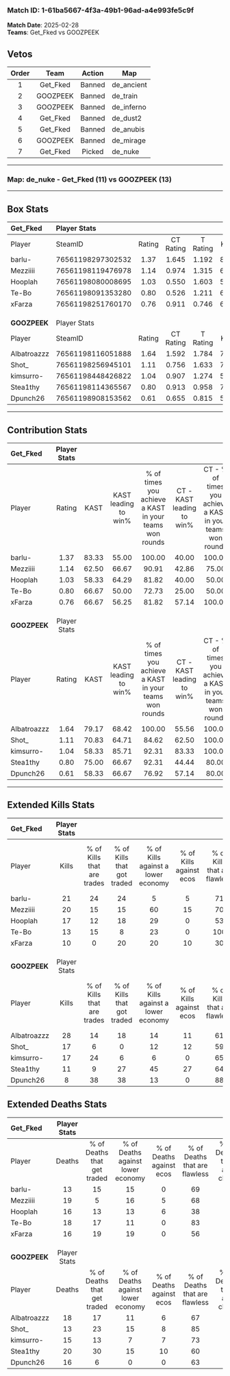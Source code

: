 ### Match ID: 1-61ba5667-4f3a-49b1-96ad-a4e993fe5c9f  
**Match Date**: 2025-02-28  
**Teams**: Get_Fked vs GOOZPEEK  

## Vetos  

| Order | Team | Action | Map |
| :---: | :--: | :----: | --- |
| 1 | Get_Fked | Banned | de_ancient |
| 2 | GOOZPEEK | Banned | de_train |
| 3 | GOOZPEEK | Banned | de_inferno |
| 4 | Get_Fked | Banned | de_dust2 |
| 5 | Get_Fked | Banned | de_anubis |
| 6 | GOOZPEEK | Banned | de_mirage |
| 7 | Get_Fked | Picked | de_nuke |

---  

### **Map**: de_nuke - Get_Fked (11) vs GOOZPEEK (13)  
---  

## Box Stats  

| **Get_Fked** | Player Stats      |        |           |          |       |       |       |         |        |      |     |
| :- | :- | :-: | :-: | :-: | :-: | :-: | :-: | :-: | :-: | :-: | :-: |
| Player       | SteamID           | Rating | CT Rating | T Rating | KAST  |  ADR  | Kills | Assists | Deaths | K/D  | HS% |
| barlu-       | 76561198297302532 |  1.37  |   1.645   |  1.192   | 83.33 | 72.7  |  21   |    1    |   13   | 1.62 | 61  |
| Mezziiii     | 76561198119476978 |  1.14  |   0.974   |  1.315   | 62.50 | 94.6  |  20   |    6    |   19   | 1.05 | 55  |
| Hooplah      | 76561198080008695 |  1.03  |   0.550   |  1.603   | 58.33 | 86.2  |  17   |    3    |   16   | 1.06 | 88  |
| Te-Bo        | 76561198091353280 |  0.80  |   0.526   |  1.211   | 66.67 | 55.3  |  13   |    2    |   18   | 0.72 | 30  |
| xFarza       | 76561198251760170 |  0.76  |   0.911   |  0.746   | 66.67 | 59.4  |  10   |    4    |   16   | 0.63 | 50  |
|              |                   |        |           |          |       |       |       |         |        |      |     |
|              |                   |        |           |          |       |       |       |         |        |      |     |
|              |                   |        |           |          |       |       |       |         |        |      |     |
| **GOOZPEEK** | Player Stats      |        |           |          |       |       |       |         |        |      |     |
| Player       | SteamID           | Rating | CT Rating | T Rating | KAST  |  ADR  | Kills | Assists | Deaths | K/D  | HS% |
| Albatroazzz  | 76561198116051888 |  1.64  |   1.592   |  1.784   | 79.17 | 116.0 |  28   |    4    |   18   | 1.56 | 53  |
| Shot_        | 76561198256945101 |  1.11  |   0.756   |  1.633   | 70.83 | 62.6  |  17   |    2    |   13   | 1.31 | 11  |
| kimsurro-    | 76561198448426822 |  1.04  |   0.907   |  1.274   | 58.33 | 79.4  |  17   |    5    |   15   | 1.13 | 64  |
| Stea1thy     | 76561198114365567 |  0.80  |   0.913   |  0.958   | 75.00 | 67.7  |  11   |    5    |   20   | 0.55 | 81  |
| Dpunch26     | 76561198908153562 |  0.61  |   0.655   |  0.815   | 58.33 | 50.6  |   8   |    6    |   16   | 0.50 | 62  |
---  

## Contribution Stats  

| **Get_Fked** | Player Stats |       |                      |                                                        |                           |                                                             |                          |                                                            |
| :- | :-: | :-: | :-: | :-: | :-: | :-: | :-: | :-: |
| Player       |    Rating    | KAST  | KAST leading to win% | % of times you achieve a KAST in your teams won rounds | CT - KAST leading to win% | CT - % of times you achieve a KAST in your teams won rounds | T - KAST leading to win% | T - % of times you achieve a KAST in your teams won rounds |
| barlu-       |     1.37     | 83.33 |        55.00         |                         100.00                         |           40.00           |                           100.00                            |          70.00           |                           100.00                           |
| Mezziiii     |     1.14     | 62.50 |        66.67         |                         90.91                          |           42.86           |                            75.00                            |          87.50           |                           100.00                           |
| Hooplah      |     1.03     | 58.33 |        64.29         |                         81.82                          |           40.00           |                            50.00                            |          77.78           |                           100.00                           |
| Te-Bo        |     0.80     | 66.67 |        50.00         |                         72.73                          |           25.00           |                            50.00                            |          75.00           |                           85.71                            |
| xFarza       |     0.76     | 66.67 |        56.25         |                         81.82                          |           57.14           |                           100.00                            |          55.56           |                           71.43                            |
|              |              |       |                      |                                                        |                           |                                                             |                          |                                                            |
|              |              |       |                      |                                                        |                           |                                                             |                          |                                                            |
|              |              |       |                      |                                                        |                           |                                                             |                          |                                                            |
| **GOOZPEEK** | Player Stats |       |                      |                                                        |                           |                                                             |                          |                                                            |
| Player       |    Rating    | KAST  | KAST leading to win% | % of times you achieve a KAST in your teams won rounds | CT - KAST leading to win% | CT - % of times you achieve a KAST in your teams won rounds | T - KAST leading to win% | T - % of times you achieve a KAST in your teams won rounds |
| Albatroazzz  |     1.64     | 79.17 |        68.42         |                         100.00                         |           55.56           |                           100.00                            |          80.00           |                           100.00                           |
| Shot_        |     1.11     | 70.83 |        64.71         |                         84.62                          |           62.50           |                           100.00                            |          66.67           |                           75.00                            |
| kimsurro-    |     1.04     | 58.33 |        85.71         |                         92.31                          |           83.33           |                           100.00                            |          87.50           |                           87.50                            |
| Stea1thy     |     0.80     | 75.00 |        66.67         |                         92.31                          |           44.44           |                            80.00                            |          88.89           |                           100.00                           |
| Dpunch26     |     0.61     | 58.33 |        66.67         |                         76.92                          |           57.14           |                            80.00                            |          75.00           |                           75.00                            |
---  

## Extended Kills Stats  

| **Get_Fked** | Player Stats |                            |                            |                                    |                         |                              |                                 |                                       |                    |           |
| :- | :-: | :-: | :-: | :-: | :-: | :-: | :-: | :-: | :-: | :-: |
| Player       |    Kills     | % of Kills that are trades | % of Kills that got traded | % of Kills against a lower economy | % of Kills against ecos | % of Kills that are flawless | % of Kills that are close duels | % of Kills that are assisted by flash | Pistol Round Kills | AWP Kills |
| barlu-       |      21      |             24             |             24             |                 5                  |            5            |              71              |                5                |                   5                   |         0          |     3     |
| Mezziiii     |      20      |             15             |             15             |                 60                 |           15            |              70              |               10                |                   0                   |         0          |     0     |
| Hooplah      |      17      |             12             |             18             |                 29                 |            0            |              53              |               12                |                   0                   |         0          |     5     |
| Te-Bo        |      13      |             15             |             8              |                 23                 |            0            |             100              |                0                |                   0                   |         8          |     2     |
| xFarza       |      10      |             0              |             20             |                 20                 |           10            |              30              |               20                |                   0                   |         2          |     0     |
|              |              |                            |                            |                                    |                         |                              |                                 |                                       |                    |           |
|              |              |                            |                            |                                    |                         |                              |                                 |                                       |                    |           |
|              |              |                            |                            |                                    |                         |                              |                                 |                                       |                    |           |
| **GOOZPEEK** | Player Stats |                            |                            |                                    |                         |                              |                                 |                                       |                    |           |
| Player       |    Kills     | % of Kills that are trades | % of Kills that got traded | % of Kills against a lower economy | % of Kills against ecos | % of Kills that are flawless | % of Kills that are close duels | % of Kills that are assisted by flash | Pistol Round Kills | AWP Kills |
| Albatroazzz  |      28      |             14             |             18             |                 14                 |           11            |              61              |               11                |                   0                   |         1          |     3     |
| Shot_        |      17      |             6              |             0              |                 12                 |           12            |              59              |                0                |                   0                   |         6          |     0     |
| kimsurro-    |      17      |             24             |             6              |                 6                  |            0            |              65              |                0                |                   6                   |         0          |     0     |
| Stea1thy     |      11      |             9              |             27             |                 45                 |           27            |              64              |               18                |                   0                   |         0          |     1     |
| Dpunch26     |      8       |             38             |             38             |                 13                 |            0            |              88              |                0                |                   0                   |         1          |     0     |
## Extended Deaths Stats  

| **Get_Fked** | Player Stats |                             |                                   |                          |                               |                            |                           |               |
| :- | :-: | :-: | :-: | :-: | :-: | :-: | :-: | :-: |
| Player       |    Deaths    | % of Deaths that get traded | % of Deaths against lower economy | % of Deaths against ecos | % of Deaths that are flawless | % of Deaths that are close | % of Deaths while blinded | Deaths to AWP |
| barlu-       |      13      |             15              |                15                 |            0             |              69               |             0              |             0             |       1       |
| Mezziiii     |      19      |              5              |                16                 |            5             |              68               |             5              |             5             |       2       |
| Hooplah      |      16      |             13              |                13                 |            6             |              38               |             6              |             0             |       3       |
| Te-Bo        |      18      |             17              |                11                 |            0             |              83               |             6              |             0             |       2       |
| xFarza       |      16      |             19              |                19                 |            0             |              56               |             13             |             0             |       0       |
|              |              |                             |                                   |                          |                               |                            |                           |               |
|              |              |                             |                                   |                          |                               |                            |                           |               |
|              |              |                             |                                   |                          |                               |                            |                           |               |
| **GOOZPEEK** | Player Stats |                             |                                   |                          |                               |                            |                           |               |
| Player       |    Deaths    | % of Deaths that get traded | % of Deaths against lower economy | % of Deaths against ecos | % of Deaths that are flawless | % of Deaths that are close | % of Deaths while blinded | Deaths to AWP |
| Albatroazzz  |      18      |             17              |                11                 |            6             |              67               |             17             |             0             |       0       |
| Shot_        |      13      |             23              |                15                 |            8             |              85               |             0              |             0             |       2       |
| kimsurro-    |      15      |             13              |                 7                 |            7             |              73               |             0              |             0             |       4       |
| Stea1thy     |      20      |             30              |                15                 |            10            |              60               |             20             |             5             |       2       |
| Dpunch26     |      16      |              6              |                 0                 |            0             |              63               |             0              |             0             |       2       |
